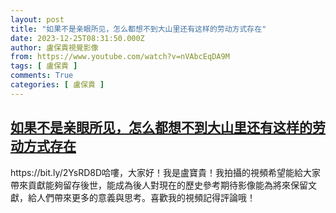 ```yaml
---
layout: post
title: "如果不是亲眼所见，怎么都想不到大山里还有这样的劳动方式存在"
date: 2023-12-25T08:31:50.000Z
author: 盧保貴視覺影像
from: https://www.youtube.com/watch?v=nVAbcEqDA9M
tags: [ 盧保貴 ]
comments: True
categories: [ 盧保貴 ]
---
```

<!--1703493110000-->
[如果不是亲眼所见，怎么都想不到大山里还有这样的劳动方式存在](https://www.youtube.com/watch?v=nVAbcEqDA9M)
------

<div>
https://bit.ly/2YsRD8D哈嘍，大家好！我是盧寶貴！我拍攝的視頻希望能給大家帶來貢獻能夠留存後世，能成為後人對現在的歷史參考期待影像能為將來保留文獻，給人們帶來更多的意義與思考。喜歡我的視頻記得評論哦！
</div>
